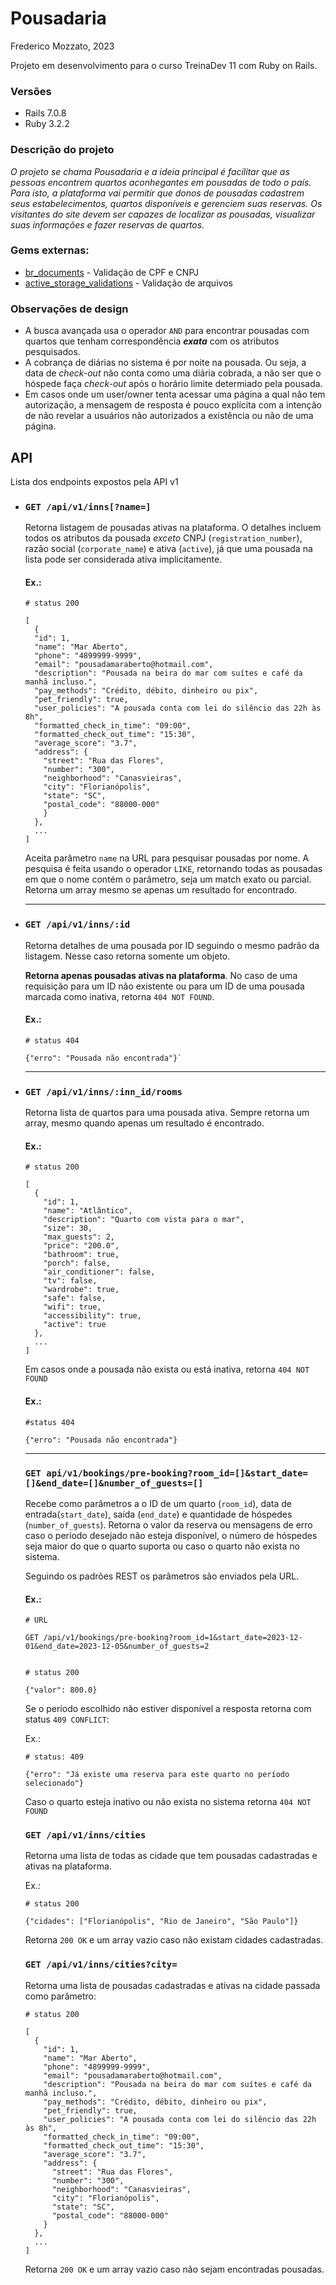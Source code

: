 # Pousadaria
Frederico Mozzato, 2023

Projeto em desenvolvimento para o curso TreinaDev 11 com Ruby on Rails.

### Versões

- Rails 7.0.8
- Ruby 3.2.2


### Descrição do projeto

*O projeto se chama Pousadaria e a ideia principal é facilitar que as pessoas encontrem quartos aconhegantes em pousadas de todo o país. Para isto, a plataforma vai permitir que donos de pousadas cadastrem seus estabelecimentos, quartos disponíveis e gerenciem suas reservas. Os visitantes do site devem ser capazes de localizar as pousadas, visualizar suas informações e fazer reservas de quartos.*


### Gems externas:

- [br_documents](https://github.com/asseinfo/br_documents) - Validação de CPF e CNPJ
- [active_storage_validations](https://github.com/igorkasyanchuk/active_storage_validations) - Validação de arquivos 


### Observações de design

- A busca avançada usa o operador `AND` para encontrar pousadas com quartos que tenham correspondência ***exata*** com os atributos pesquisados.
- A cobrança de diárias no sistema é por noite na pousada. Ou seja, a data de *check-out* não conta como uma diária cobrada, a não ser que o hóspede faça *check-out* após o horário limite determiado pela pousada.
- Em casos onde um user/owner tenta acessar uma página a qual não tem autorização, a mensagem de resposta é pouco explícita com a intenção de não revelar a usuários não autorizados a existência ou não de uma página.




## API

Lista dos endpoints expostos pela API v1

- ### `GET /api/v1/inns[?name=]`
  Retorna listagem de pousadas ativas na plataforma. O detalhes incluem todos os atributos da pousada *exceto* CNPJ (`registration_number`), razão social (`corporate_name`) e ativa (`active`), já que uma pousada na lista pode ser considerada ativa implicitamente.

  #### Ex.:

  ```
  # status 200
  
  [
    {
    "id": 1,
    "name": "Mar Aberto",
    "phone": "4899999-9999",
    "email": "pousadamaraberto@hotmail.com",
    "description": "Pousada na beira do mar com suítes e café da manhã incluso.",
    "pay_methods": "Crédito, débito, dinheiro ou pix",
    "pet_friendly": true,
    "user_policies": "A pousada conta com lei do silêncio das 22h às 8h",
    "formatted_check_in_time": "09:00",
    "formatted_check_out_time": "15:30",
    "average_score": "3.7",
    "address": {
      "street": "Rua das Flores",
      "number": "300",
      "neighborhood": "Canasvieiras",
      "city": "Florianópolis",
      "state": "SC",
      "postal_code": "88000-000"
      }
    },
    ...
  ]
  ```

  Aceita parâmetro `name` na URL para pesquisar pousadas por nome. A pesquisa é feita usando o operador `LIKE`, retornando todas as pousadas em que o nome contém o parâmetro, seja um match exato ou parcial. Retorna um array mesmo se apenas um resultado for encontrado.

  ---

- ### `GET /api/v1/inns/:id`
  Retorna detalhes de uma pousada por ID seguindo o mesmo padrão da listagem. Nesse caso retorna somente um objeto.

  **Retorna apenas pousadas ativas na plataforma**. No caso de uma requisição para um ID não existente ou para um ID de uma pousada marcada como inativa, retorna `404 NOT FOUND`.

  #### Ex.:

  ```
  # status 404

  {"erro": "Pousada não encontrada"}`
  ```
  ---

- ### `GET /api/v1/inns/:inn_id/rooms`

  Retorna lista de quartos para uma pousada ativa. Sempre retorna um array, mesmo quando apenas um resultado é encontrado.

  #### Ex.:

  ```
  # status 200

  [
    {
      "id": 1,
      "name": "Atlântico",
      "description": "Quarto com vista para o mar",
      "size": 30,
      "max_guests": 2,
      "price": "200.0",
      "bathroom": true,
      "porch": false,
      "air_conditioner": false,
      "tv": false,
      "wardrobe": true,
      "safe": false,
      "wifi": true,
      "accessibility": true,
      "active": true
    },
    ...
  ]
  ```

  Em casos onde a pousada não exista ou está inativa, retorna `404 NOT FOUND`

  #### Ex.:

  ```
  #status 404

  {"erro": "Pousada não encontrada"}
  ```

  ---

  ### `GET api/v1/bookings/pre-booking?room_id=[]&start_date=[]&end_date=[]&number_of_guests=[]`

  Recebe como parâmetros a o ID de um quarto (`room_id`), data de entrada(`start_date`), saída (`end_date`) e quantidade de hóspedes (`number_of_guests`). Retorna o valor da reserva ou mensagens de erro caso o período desejado não esteja disponível, o número de hóspedes seja maior do que o quarto suporta ou caso o quarto não exista no sistema.

  Seguindo os padrões REST os parâmetros são enviados pela URL.

  #### Ex.:
  ```
  # URL

  GET /api/v1/bookings/pre-booking?room_id=1&start_date=2023-12-01&end_date=2023-12-05&number_of_guests=2


  # status 200

  {"valor": 800.0}
  ```

  Se o período escolhido não estiver disponível a resposta retorna com status `409 CONFLICT`:

  Ex.:
  ```
  # status: 409

  {"erro": "Já existe uma reserva para este quarto no período selecionado"}
  ```

  Caso o quarto esteja inativo ou não exista no sistema retorna `404 NOT FOUND`

  ### `GET /api/v1/inns/cities`

  Retorna uma lista de todas as cidade que tem pousadas cadastradas e ativas na plataforma.


  Ex.:
  ```
  # status 200

  {"cidades": ["Florianópolis", "Rio de Janeiro", "São Paulo"]}
  ```

  Retorna `200 OK` e um array vazio caso não existam cidades cadastradas.

  ### `GET /api/v1/inns/cities?city=`

  Retorna uma lista de pousadas cadastradas e ativas na cidade passada como parâmetro:

  ```
  # status 200

  [
    {
      "id": 1,
      "name": "Mar Aberto",
      "phone": "4899999-9999",
      "email": "pousadamaraberto@hotmail.com",
      "description": "Pousada na beira do mar com suítes e café da manhã incluso.",
      "pay_methods": "Crédito, débito, dinheiro ou pix",
      "pet_friendly": true,
      "user_policies": "A pousada conta com lei do silêncio das 22h às 8h",
      "formatted_check_in_time": "09:00",
      "formatted_check_out_time": "15:30",
      "average_score": "3.7",
      "address": {
        "street": "Rua das Flores",
        "number": "300",
        "neighborhood": "Canasvieiras",
        "city": "Florianópolis",
        "state": "SC",
        "postal_code": "88000-000"
      }
    },
    ...
  ]
  ```

  Retorna `200 OK` e um array vazio caso não sejam encontradas pousadas.